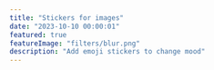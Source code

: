 ```yaml
---
title: "Stickers for images"
date: "2023-10-10 00:00:01"
featured: true
featureImage: "filters/blur.png"
description: "Add emoji stickers to change mood"
---
```


